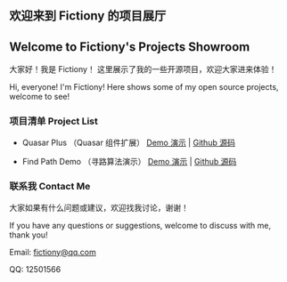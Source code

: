 ## 欢迎来到 Fictiony 的项目展厅
## Welcome to Fictiony's Projects Showroom

大家好！我是 Fictiony！
这里展示了我的一些开源项目，欢迎大家进来体验！

Hi, everyone! I'm Fictiony!
Here shows some of my open source projects, welcome to see!

### 项目清单 Project List

- Quasar Plus （Quasar 组件扩展）
  [Demo 演示](quasar-plus) | [Github 源码](https://github.com/fictiony/quasar-plus)

- Find Path Demo （寻路算法演示）
  [Demo 演示](findpath) | [Github 源码](https://github.com/fictiony/find-path)

### 联系我 Contact Me

大家如果有什么问题或建议，欢迎找我讨论，谢谢！

If you have any questions or suggestions, welcome to discuss with me, thank you!

Email: <fictiony@qq.com>

QQ: 12501566
